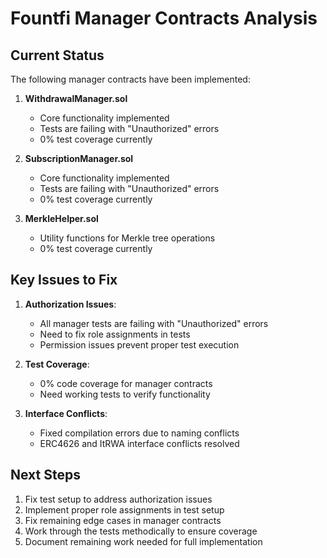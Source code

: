 # Fountfi Manager Contracts Analysis

## Current Status

The following manager contracts have been implemented:

1. **WithdrawalManager.sol**
   - Core functionality implemented
   - Tests are failing with "Unauthorized" errors
   - 0% test coverage currently

2. **SubscriptionManager.sol**
   - Core functionality implemented
   - Tests are failing with "Unauthorized" errors
   - 0% test coverage currently

3. **MerkleHelper.sol**
   - Utility functions for Merkle tree operations
   - 0% test coverage currently

## Key Issues to Fix

1. **Authorization Issues**:
   - All manager tests are failing with "Unauthorized" errors
   - Need to fix role assignments in tests
   - Permission issues prevent proper test execution

2. **Test Coverage**:
   - 0% code coverage for manager contracts
   - Need working tests to verify functionality

3. **Interface Conflicts**:
   - Fixed compilation errors due to naming conflicts
   - ERC4626 and ItRWA interface conflicts resolved

## Next Steps

1. Fix test setup to address authorization issues
2. Implement proper role assignments in test setup
3. Fix remaining edge cases in manager contracts
4. Work through the tests methodically to ensure coverage
5. Document remaining work needed for full implementation
